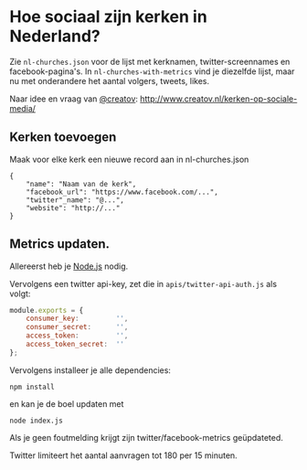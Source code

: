 # Hoe sociaal zijn kerken in Nederland?

Zie `nl-churches.json` voor de lijst met kerknamen, twitter-screennames en facebook-pagina's.
In `nl-churches-with-metrics` vind je diezelfde lijst, maar nu met onderandere het aantal volgers, tweets, likes.

Naar idee en vraag van <a href="https://twitter.com/creatov">@creatov</a>: http://www.creatov.nl/kerken-op-sociale-media/

## Kerken toevoegen

Maak voor elke kerk een nieuwe record aan in nl-churches.json
```
{
	"name": "Naam van de kerk",
	"facebook_url": "https://www.facebook.com/...",
	"twitter"_name": "@...",
	"website": "http://..."
}
```

## Metrics updaten.

Allereerst heb je [Node.js](http://nodejs.org/) nodig.

Vervolgens een twitter api-key, zet die in `apis/twitter-api-auth.js` als volgt:
```JavaScript
module.exports = {
    consumer_key:         '',
    consumer_secret:      '',
    access_token:         '',
    access_token_secret:  ''
};
```

Vervolgens installeer je alle dependencies:

```
npm install
```

en kan je de boel updaten met

```
node index.js
```

Als je geen foutmelding krijgt zijn twitter/facebook-metrics geüpdateted.

Twitter limiteert het aantal aanvragen tot 180 per 15 minuten.
